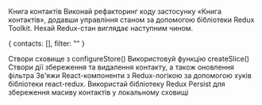 Книга контактів Виконай рефакторинг коду застосунку «Книга контактів», додавши
управління станом за допомогою бібліотеки Redux Toolkit. Нехай Redux-стан
виглядає наступним чином.

{ contacts: [], filter: "" }

Створи сховище з configureStore() Використовуй функцію createSlice() Створи дії
збереження та видалення контакту, а також оновлення фільтра Зв'яжи
React-компоненти з Redux-логікою за допомогою хуків бібліотеки react-redux.
Використай бібліотеку Redux Persist для збереження масиву контактів у локальному
сховищі
